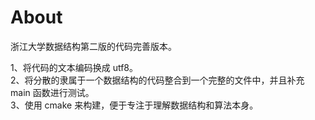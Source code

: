 # About

浙江大学数据结构第二版的代码完善版本。

1、将代码的文本编码换成 utf8。  
2、将分散的隶属于一个数据结构的代码整合到一个完整的文件中，并且补充 main 函数进行测试。  
3、使用 cmake 来构建，便于专注于理解数据结构和算法本身。

